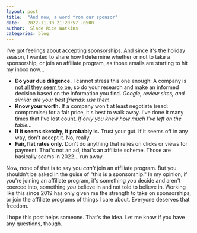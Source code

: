```yaml
---
layout: post
title:  "And now, a word from our sponsor"
date:   2022-11-30 21:20:57 -0500
author:  Slade Rice Watkins
categories: blog
---
```


I've got feelings about accepting sponsorships. And since it's the holiday season, I wanted to share how I determine whether or not to take a sponsorship, or join an affiliate program, as those emails are starting to hit my inbox now...

- **Do your due diligence.** I cannot stress this one enough: A company is [not all they seem to be](https://twitter.com/itsechomusic_/status/1572047690069843968), so do your research and make an informed decision based on the information you find. *Google, review sites, and similar are your best friends: use them.*
- **Know your worth.** If a company won't at least negotiate (read: compromise) for a fair price, it's best to walk away. I've done it many times that I've lost count. *If only you knew how much I've left on the table...*
- **If it seems sketchy, it probably is.** Trust your gut. If it seems off in any way, don't accept it. No, really.
- **Fair, flat rates only.** Don't do anything that relies on clicks or views for payment. That's not an ad, that's an affiliate scheme. Those are basically scams in 2022... run away.

Now, none of that is to say you *can't* join an affiliate program. But you shouldn't be asked in the guise of "this is a sponsorship." In my opinion, if you're joining an affiliate program, it's something *you* decide and aren't coerced into, something *you* believe in and not told to believe in. Working like this since 2019 has only given me the strength to take on sponsorships, or join the affiliate programs of things I care about. Everyone deserves that freedom.

I hope this post helps someone. That's the idea. Let me know if you have any questions, though.
